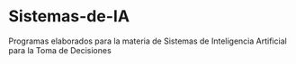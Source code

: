 # Sistemas-de-IA
Programas elaborados para la materia de Sistemas de Inteligencia Artificial para la Toma de Decisiones
